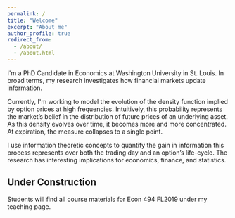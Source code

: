 ```yaml
---
permalink: /
title: "Welcome"
excerpt: "About me"
author_profile: true
redirect_from: 
  - /about/
  - /about.html
---
```

I'm a PhD Candidate in Economics at Washington University in St. Louis. In broad terms, my research investigates how financial markets update information. 

Currently, I'm working to model the evolution of the density function implied by option prices at high frequencies. Intuitively, this probability represents the market’s belief in the distribution of future prices of an underlying asset. As this density evolves over time, it becomes more and more concentrated. At expiration, the measure collapses to a single point. 

I use information theoretic concepts to quantify the gain in information this process represents over both the trading day and an option’s life-cycle. The research has interesting implications for economics, finance, and statistics. 

Under Construction
------
Students will find all course materials for Econ 494 FL2019 under my teaching page.
